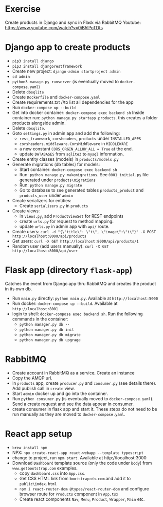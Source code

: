 # Exercise
Create products in Django and sync in Flask via RabbitMQ
Youtube: https://www.youtube.com/watch?v=0iB5IPoTDts


# Django app to create products
- `pip3 install django`
- `pip3 install djangorestframework`
- Create new project: `django-admin startproject admin`
- `cd admin`
- `python3 manage.py runserver` (is eventually moved to `docker-compose.yaml`)
- Delete `dbsqlite`
- Create `Dockerfile` and `docker-compose.yaml`
- Create requirements.txt //to list all dependencies for the app
- Run `docker-compose up --build`
- Get into docker container: `docker-compose exec backend sh`
Inside container run: `python manage.py startapp products`. this creates a folder
products alongside admin.
- Delete `dbsqlite`.
- Goto `settings.py` in admin app and add the following:
    - `rest_framework`, `corsheaders`, `products` under `INSTALLED_APPS`
    - `corsheaders.middleware.CorsMiddleware` in `MIDDLEWARE`
    - a new constant `CORS_ORGIN_ALLOW_ALL = True` at the end.
    - update `DATABASES` from `sqlite3` to `mysql` information.
- Create entity classes (models) in `products/models.py`
- Generate migrations (db tables) for models:
    - Start container: `docker-compose exec backend sh`
    - Run: `python manage.py makemigrations`. See `0001_initial.py` file generated under `products\migrations`
    - Run: `python manage.py migrate`
    - Go to database to see generated tables `products_product` and `products_user` under `admin`
- Create serializers for entities:
    - Create `serializers.py` in `products`
- Create views:
    - In `views.py`, add `ProductViewSet` for REST endpoints
    - create `urls.py` for request to method mapping.
    - update `urls.py` in admin app with `api/` route.
- Create users: `curl -d "{\"title\": \"t\", \"image\":\"i\"}" -X POST http://localhost:8000/api/products`
- Get users: `curl -X GET http://localhost:8000/api/products/1`
- Random user (add users manually): `curl -X GET http://localhost:8000/api/user`

# Flask app (directory `flask-app`)
Catches the event from Django app thru RabbitMQ and creates the product in its own db.
- Run `main.py` directly: `python main.py`. Available at `http://localhost:5000`
- Run docker: `docker-compose up --build`. Available at `http://localhost:8001`
- login to shell: `docker-compose exec backend sh`. Run the following commands in the container:
    - `python manager.py db --`
    - `python manager.py db init`
    - `python manager.py db migrate`
    - `python manager.py db upgrage`
    
# RabbitMQ
- Create account in RabbitMQ as a service. Create an instance
- Copy the AMQP url.
- In `products` app, create `producer.py` and `consumer.py` (see details there). Add publish call in `create` view.
- Start `admin` docker up and go into the container.
- Run `python consumer.py`  (is eventually moved to `docker-compose.yaml`). Send a create request and see the data appear in consumer.
- create consumer in flask app and start it. These steps do not need to be run manually as they are moved to `docker-compose.yaml`.

# React app setup
- `brew install npm`
- NPX: `npx create-react-app react-webapp --template typescript`
- change to project, run `npm start`. Available at http://localhost:3000
- Download `Dashboard` template source (only the code under `body`) from `www.getbootstrap.com` examples.
    - copy `dashboard.css` into `App.css`.
    - Get CSS HTML link from `bootstrapcdn.com` and add it to `public\index.html`
    - `npm i react-router-dom @types/react-router-dom` and configure browser route for `Products` component in `App.tsx`
    - Create react components `Nav`, `Menu`, `Product`, `Wrapper`, `Main` etc.
